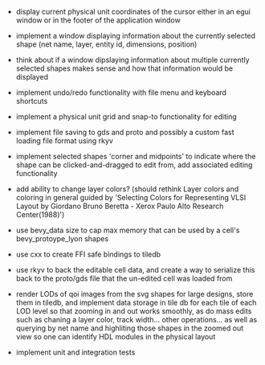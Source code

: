 - display current physical unit coordinates of the cursor either in an egui window or in the footer of the application window
- implement a window displaying information about the currently selected shape (net name, layer, entity id, dimensions, position)
- think about if a window dipslaying information about multiple currently selected shapes makes sense and how that information would be displayed
- implement undo/redo functionality with file menu and keyboard shortcuts
- implement a physical unit grid and snap-to functionality for editing
- implement file saving to gds and proto and possibly a custom fast loading file format using rkyv
- implement selected shapes 'corner and midpoints' to indicate where the shape can be clicked-and-dragged to edit from, add associated editing functionality

- add ability to change layer colors? (should rethink Layer colors and coloring in general guided by 'Selecting Colors for Representing VLSI Layout by Giordano Bruno Beretta - Xerox Paulo Alto Research Center(1988)')

- use bevy_data size to cap max memory that can be used by a cell's bevy_protoype_lyon shapes
- use cxx to create FFI safe bindings to tiledb

- use rkyv to back the editable cell data, and create a way to serialize this back to the proto/gds file that the un-edited cell was loaded from
- render LODs of qoi images from the svg shapes for large designs, store them in tiledb, and implement data storage in tile db for each tile of each LOD level so that zooming in and out works smoothly, as do mass edits such as chaning a layer color, track width... other operations... as well as querying by net name and highliting those shapes in the zoomed out view so one can identify HDL modules in the physical layout
- implement unit and integration tests
